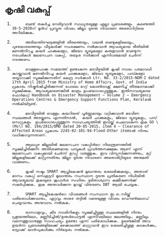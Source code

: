 # കൃഷി വകുപ്പ്

1.           ബണ്ട് തകര്‍ച്ച നേരിടുവാന്‍ സാധ്യതയുള്ള എല്ലാ പ്രദേശങ്ങളും  കണ്ടെത്തി 30-5-2020ന് മുന്‍പ് പ്രസ്തുത വിവരം ജില്ലാ ദുരന്ത നിവാരണ അതോറിറ്റിയെ അറിയിക്കുക.

2.           അടിയന്തിരഘട്ടങ്ങളില്‍ തീരത്തെയും, വയല്‍ ബണ്ടുകളിലെയും, പുഴയോരത്തെയും വീടുകള്‍ക്ക് സംരക്ഷണം നല്‍കുവാന്‍ ആവശ്യമായ രീതിയില്‍ മണല്‍നിറച്ച കയര്‍ ചാക്കുകളോ, ജിയോ ട്യുബുകളോ കരുതുവാന്‍ വേണ്ടുന്ന നടപടികള്‍ ജലസേചന വകുപ്പ്‌, തദ്ദേശ സര്‍ക്കാര്‍ എന്നിവരുമായി ചേര്‍ന്ന് നടത്തണം

3.           വെള്ളപൊക്ക സമയത്ത് ഉണ്ടാകുന്ന മടവീഴ്ചയില്‍ കൃഷി നാശം പരമാവധി കുറയ്ക്കുവാന്‍ മണല്‍നിറച്ച കയര്‍ ചാക്കുകളോ, ജിയോ ട്യുബുകളോ, പമ്പ്കളോ തയ്യാറാക്കി സൂക്ഷിക്കുന്നതിന് കേന്ദ്ര സര്‍ക്കാര്‍ Ltr. No. 33-2/2015-NDM-I dated 17th April 2015 from Ministry of Home Affairs, Govt. of India പ്രകാരം നിഷ്കര്‍ഷിച്ചിരിക്കുന്നത് പോലെ റേറ്റ് കോണ്‍ട്രാക്റ്റ് ക്ഷണിച്ച് തീരുമാനമാക്കി സൂക്ഷിക്കുക. ആവശ്യമാണെങ്കില്‍ മാത്രം ഉപയോഗപ്പെടുത്തുക. ഇതിനാവശ്യമായ ഫോര്‍മാറ്റ്‌ Handbook on Disaster Management – Volume 2 – Emergency Operations Centres & Emergency Support Functions Plan, Keralaല്‍ നല്‍കിയിട്ടുണ്ട്.

4.           മടവീഴ്ചയില്‍ വെള്ളം കയറിയത് പൂര്‍ണ്ണമായും വറ്റിക്കുവാന്‍ മടവീണ സ്ഥലങ്ങള്‍ അടയ്ക്കണം എന്നതിനാല്‍,  കയര്‍ ചാക്കുകളും, ജിയോ ട്യുബുകളും, പമ്പ് സെറ്റുകളും  ഉപയോഗപ്പെടുത്തുന്ന സാഹചര്യത്തില്‍ ഇവയ്ക്ക് ചെലവാകുന്ന തുക GO \(Ms\) No. 194/2015/DMD dated 20-05-2015, item 4 – Clearance of Affected Areas പ്രകാരം 2245-02-101-94-Flood-Other itemsല്‍ നിന്നും വഹിക്കാവുന്നതാണ്.

5.           ആലപ്പുഴ ജില്ലയില്‍ ജലസേചന വകുപ്പിന്‍റെ നിയന്ത്രണത്തില്‍ സൂക്ഷിച്ചിരിക്കുന്ന അതിശക്തമായ പമ്പുകള്‍ പ്രവര്‍ത്തനക്ഷമമം ആണ് എന്ന് ജലസേചന വകുപ്പുമായി ചേര്‍ന്ന് ഉറപ്പ് വരുത്തുക. ഇവ വിന്യസിക്കുന്നതിനും, മറ്റ് ജില്ലകളിലേക്ക് മാറ്റുന്നതിനും ജില്ലാ ദുരന്ത നിവാരണ അതോരിറ്റിയുടെ അനുമതി വാങ്ങണം.

6.           കൃഷി നഷ്ടം SMART ആപ്ലികേഷന്‍ മുഖാന്തരം ശേഖരിക്കുകയും, അതാത് മാസം വകുപ്പ് സെക്രട്ടറി മുഖാന്തരം സംസ്ഥാന ദുരന്ത പ്രതികരണ നിധിയില്‍ ആവശ്യമായ തുകയുടെ ശുപാര്‍ശ സഹിതം ദുരിതാശ്വാസ കമ്മീഷണര്‍ക്ക് സമര്‍പ്പിക്കുക. തുക അനുവദിക്കുന്ന മുറയ്ക്ക് വിതരണം DBT ആയി ചെയ്യുക.

7.           SMART ആപ്ലികേഷന്‍റെ വിവരങ്ങള്‍ സംസ്ഥാന ഇ.ഒ.സിയ്ക്ക് പരിശോധിക്കുവാനും, ഏറ്റവും താഴെ തട്ടില്‍ വരെയുള്ള വിവരം ഡൌണ്‍ലോഡ് ചെയ്യുവാനും അനുവാദം നല്‍കുക.

8.           രാസവളവും, കീട നാശിനികളും സൂക്ഷിച്ചിട്ടുള്ള സ്ഥലങ്ങളില്‍ നിന്നും പ്രളയത്തിലോ, മണ്ണിടിച്ചില്‍/ഉരുള്‍പൊട്ടല്‍ എന്നിവയിലോ ജലത്തിലും, മണ്ണിലും വന്നെത്തുവാനുള്ള സാഹചര്യം ഉണ്ടോ എന്ന് പരിശോധിക്കുക. ഉണ്ടെങ്കില്‍ അവ ഉയര്‍ന്ന പ്രദേശങ്ങളിലേക്ക് മഴക്കാലത്ത് മാറ്റുവാന്‍ ഇവ ശേഖരിച്ചിട്ടുള്ള കടകള്‍ക്കും, സ്റ്റോക്ക് യാര്‍ഡുകള്‍ക്കും നിര്‍ദ്ദേശം നല്‍കുക.


